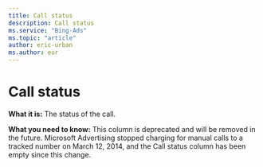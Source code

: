 ```yaml
---
title: Call status
description: Call status
ms.service: "Bing-Ads"
ms.topic: "article"
author: eric-urban
ms.author: eur
---
```


# Call status

**What it is:**     The status of the call.

**What you need to know:**     This column is deprecated and will be removed in the future. Microsoft Advertising stopped charging for manual calls to a tracked number on March 12, 2014, and the Call status column has been empty since this change.


